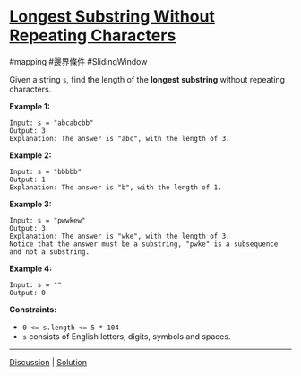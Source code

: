 # [Longest Substring Without Repeating Characters](https://leetcode.com/problems/longest-substring-without-repeating-characters/description/ "https://leetcode.com/problems/longest-substring-without-repeating-characters/description/")

#mapping
#邊界條件
#SlidingWindow

Given a string `s`, find the length of the **longest substring** without repeating characters.

**Example 1:**

```
Input: s = "abcabcbb"
Output: 3
Explanation: The answer is "abc", with the length of 3.
```

**Example 2:**

```
Input: s = "bbbbb"
Output: 1
Explanation: The answer is "b", with the length of 1.
```

**Example 3:**

```
Input: s = "pwwkew"
Output: 3
Explanation: The answer is "wke", with the length of 3.
Notice that the answer must be a substring, "pwke" is a subsequence and not a substring.
```

**Example 4:**

```
Input: s = ""
Output: 0
```

**Constraints:**

-   `0 <= s.length <= 5 * 104`
-   `s` consists of English letters, digits, symbols and spaces.

---

[Discussion](https://leetcode.com/problems/longest-substring-without-repeating-characters/discuss/?currentPage=1&orderBy=most_votes&query= "https://leetcode.com/problems/longest-substring-without-repeating-characters/discuss/?currentPage=1&orderBy=most_votes&query=") | [Solution](https://leetcode.com/problems/longest-substring-without-repeating-characters/solution/ "https://leetcode.com/problems/longest-substring-without-repeating-characters/solution/")